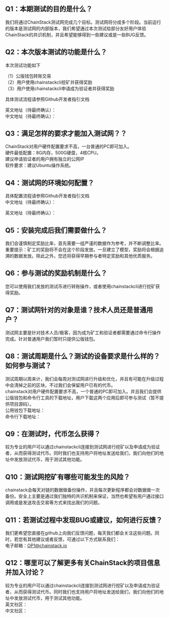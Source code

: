 Q1：本期测试的目的是什么？  
---
我们将通过ChainStack测试网完成几个目标。测试网将分成多个阶段。当前运行的版本是测试网的内部版本，我们希望通过本次测试给部分友好用户体验ChainStack的共识机制，并且希望能够得到一些建议或是一些BUG反馈。   

Q2：本次版本测试的功能是什么？ 
---
本次测试功能如下    

（1）公版钱包转账交易   
（2）用户使用chainstackcli挖矿并获得奖励   
（3）用户使用chainstackcli申请成为验证者并获得奖励     

具体测试流程请参照Github开发者指引文档    

英文地址（待最终确认）：   
中文地址（待最终确认）：   

Q3：满足怎样的要求才能加入测试网？？  
---
ChainStack对用户硬件配置要求不高，一台普通的PC即可加入。   
硬件最低配置：8G内存，500G硬盘，4核CPU。   
建议申请验证者的用户拥有独立的公网IP   
软件要求：建议Ubuntu操作系统。   

Q4：测试网的环境如何配置？ 
---
具体配置流程请参照Github开发者指引文档   
中文地址（待最终确认）：   

英文地址（待最终确认）：   

Q5：安装完成后我们需要做什么？ 
---
我们会谨慎制定奖励比率，首先需要一组严谨的数据作为参考，并不断调整比率。重要提示：矿工的奖励将不会在这个阶段发放。一旦建立了模型，奖励将会根据追溯的数据发放。除此之外，您还将获得早期参与者特定奖励和其他优质服务。     

Q6：参与测试的奖励机制是什么？  
---
您可以使用我们发放的测试币进行转账操作，或者使用chainstackcli进行挖矿获得奖励。    

Q7：测试网针对的对象是谁？技术人员还是普通用户？  
---
测试网主要是针对技术人员/极客，因为成为矿工和验证者都需要通过命令行操作完成。针对普通用户我们暂时只提供公版钱包。   

Q8：测试周期是什么？测试的设备要求是什么样的？如何参与测试？  
---
测试周期以周来计，我们会每周对测试网进行升级和优化，并且有可能在升级过程中会清掉之前的区块，不过我们会保留用户已有的代币。    
chainstack对用户硬件配置要求不高，一个普通的PC即可加入。并且我们会提供公版钱包和命令行工具的下载地址，用户下载这两个应用后即可参与测试（暂不提供项目源码）。    
公用钱包下载地址：    
命令行下载地址：     

Q9：在测试时，代币怎么获得？
---
较为专业的用户可以通过chainstackcli连接到测试网进行挖矿以及申请成为验证者，从而获得测试代币。同时我们也支持用户将地址发送给我们，我们向他们的地址中发放测试代币，用于测试其他功能。    

Q10：测试网挖矿有哪些可能发生的风险？
---
chainstack会每天对链的数据做备份操作，并且每次更新程序都会对数据做一次备份。安全上主要是通过我们独特的共识机制来保证，当然也希望有用户通过接口调用或是发送攻击交易等方式来找出我们的问题。    

Q11：若测试过程中发现BUG或建议，如何进行反馈？
---
我们更希望您直接在github上向我们反馈问题，每天我们都会关注这些问题。同时，若您有其他建议或者反馈，可通过以下方式联系我们：   
电子邮箱：OP1@chainstack.io     

Q12：哪里可以了解更多有关ChainStack的项目信息并加入讨论？
---
较为专业的用户可以通过chainstackcli连接到测试网进行挖矿以及申请成为验证者，从而获得测试代币。同时我们也支持用户将地址发送给我们，我们向他们的地址中发放测试代币，用于测试其他功能。      
英文社区：   
中文社区：

